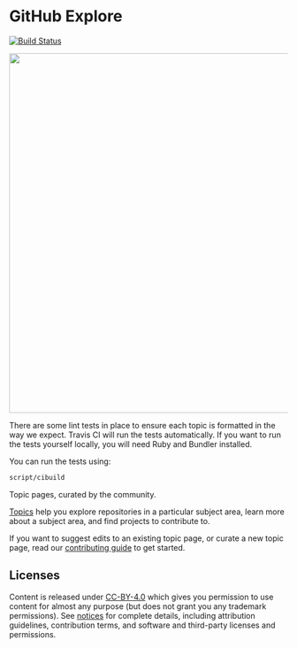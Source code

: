 # GitHub Explore

[![Build Status](https://travis-ci.org/github/explore.svg?branch=master)](https://travis-ci.org/github/explore)

<img src="https://user-images.githubusercontent.com/1840802/31236555-436777c4-a9a9-11e7-8377-c5c4c4c7722e.png" width="650" />

There are some lint tests in place to ensure each topic is formatted in the way we expect. Travis
CI will run the tests automatically. If you want to run the tests yourself locally, you will need
Ruby and Bundler installed.

You can run the tests using:

```bash
script/cibuild
```

Topic pages, curated by the community.

[Topics](https://help.github.com/articles/about-topics/) help you explore repositories in a particular subject area, learn more about a subject area, and find projects to contribute to.

If you want to suggest edits to an existing topic page, or curate a new topic page, read our [contributing guide](CONTRIBUTING.md) to get started.

## Licenses

Content is released under [CC-BY-4.0](https://creativecommons.org/licenses/by/4.0/) which gives you permission to use content for almost any purpose (but does not grant you any trademark permissions). See [notices](notices.md) for complete details, including attribution guidelines, contribution terms, and software and third-party licenses and permissions.
